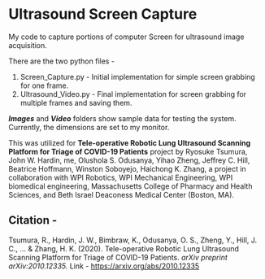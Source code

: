 # Ultrasound Screen Capture
My code to capture portions of computer Screen for ultrasound image acquisition. 

There are the two python files - 
1. Screen_Capture.py - Initial implementation for simple screen grabbing for one frame.
2. Ultrasound_Video.py - Final implementation for screen grabbing for multiple frames and saving them.

***Images*** and ***Video*** folders show sample data for testing the system. Currently, the dimensions are set to my monitor.

This was utilized for **Tele-operative Robotic Lung Ultrasound Scanning Platform for Triage of COVID-19 Patients** project by Ryosuke Tsumura, John W. Hardin, me, Olushola S. Odusanya, Yihao Zheng, Jeffrey C. Hill, Beatrice Hoffmann, Winston Soboyejo, Haichong K. Zhang, a project in collaboration with WPI Robotics, WPI Mechanical Engineering, WPI biomedical engineering, Massachusetts College of Pharmacy and Health Sciences, and Beth Israel Deaconess Medical Center (Boston, MA).

## Citation - 
Tsumura, R., Hardin, J. W., Bimbraw, K., Odusanya, O. S., Zheng, Y., Hill, J. C., ... & Zhang, H. K. (2020). Tele-operative Robotic Lung Ultrasound Scanning Platform for Triage of COVID-19 Patients. *arXiv preprint arXiv:2010.12335.* Link - https://arxiv.org/abs/2010.12335
